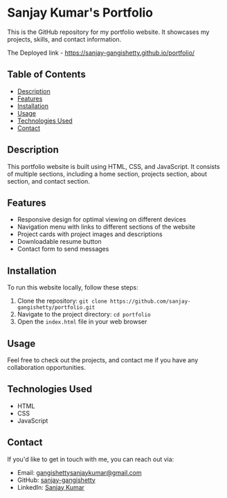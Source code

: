 # Sanjay Kumar's Portfolio

This is the GitHub repository for my portfolio website. It showcases my projects, skills, and contact information.

The Deployed link - https://sanjay-gangishetty.github.io/portfolio/

## Table of Contents

- [Description](#description)
- [Features](#features)
- [Installation](#installation)
- [Usage](#usage)
- [Technologies Used](#technologies-used)
- [Contact](#contact)

## Description

This portfolio website is built using HTML, CSS, and JavaScript. It consists of multiple sections, including a home section, projects section, about section, and contact section.

## Features

- Responsive design for optimal viewing on different devices
- Navigation menu with links to different sections of the website
- Project cards with project images and descriptions
- Downloadable resume button
- Contact form to send messages

## Installation

To run this website locally, follow these steps:

1. Clone the repository: `git clone https://github.com/sanjay-gangishetty/portfolio.git`
2. Navigate to the project directory: `cd portfolio`
3. Open the `index.html` file in your web browser

## Usage

Feel free to check out the projects, and contact me if you have any collaboration opportunities.

## Technologies Used

- HTML
- CSS
- JavaScript

## Contact

If you'd like to get in touch with me, you can reach out via:

- Email: gangishettysanjaykumar@gmail.com
- GitHub: [sanjay-gangishetty](https://github.com/sanjay-gangishetty)
- LinkedIn: [Sanjay Kumar](https://www.linkedin.com/in/gangishetty-sanjay-kumar-666b741aa)

